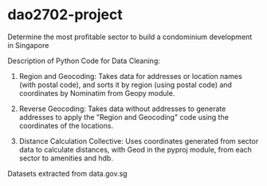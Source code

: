 # dao2702-project
Determine the most profitable sector to build a condominium development in Singapore

Description of Python Code for Data Cleaning:

1. Region and Geocoding: Takes data for addresses or location names (with postal code), and sorts it by region (using postal code) and coordinates by Nominatim from Geopy module.

2. Reverse Geocoding: Takes data without addresses to generate addresses to apply the "Region and Geocoding" code using the coordinates of the locations.

3. Distance Calculation Collective: Uses coordinates generated from sector data to calculate distances, with Geod in the pyproj module, from each sector to amenities and hdb.

Datasets extracted from data.gov.sg
